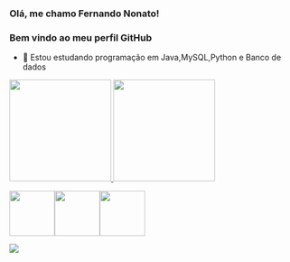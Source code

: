 ### Olá, me chamo Fernando Nonato!

### Bem vindo ao meu perfil GitHub

- 🌱 Estou estudando programação em Java,MySQL,Python e Banco de dados

<div>
<a href="https://github.com/Cyberfn">
<img height="180em" src="https://github-readme-stats.vercel.app/api/top-langs/?username=Cyberfn&layout=compact&langs_count=7&theme=dark"/>
<img height="180em" src="https://github-readme-stats.vercel.app/api?username=Cyberfn&show_icons=true&theme=dark&include_all_commits=true&count_private=true"/>
</div>

 <img src="https://cdn.jsdelivr.net/gh/devicons/devicon/icons/java/java-original.svg" width="80" height="80"/><img src="https://cdn.jsdelivr.net/gh/devicons/devicon/icons/mysql/mysql-original-wordmark.svg" width="80" height="80"/><img src="https://cdn.jsdelivr.net/gh/devicons/devicon/icons/python/python-original-wordmark.svg" width="80" height="80"/>
                          
<a href="https://www.linkedin.com/in/fernando-nonato-014974236" target="_blank"><img src="https://img.shields.io/badge/-LinkedIn-%230077B5?style=for-the-badge&logo=linkedin&logoColor=white" target="_blank"></a>   
</div>
